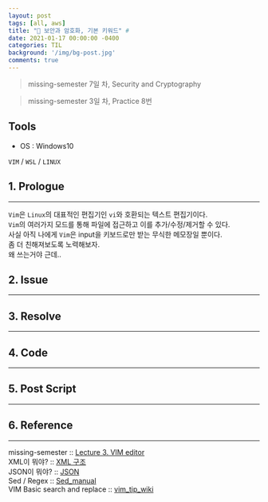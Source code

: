 ```yaml
---
layout: post
tags: [all, aws]
title: "🔐 보안과 암호화, 기본 키워드" # 
date: 2021-01-17 00:00:00 -0400
categories: TIL
background: '/img/bg-post.jpg'
comments: true
---
```

> missing-semester 7일 차, Security and Cryptography

> missing-semester 3일 차, Practice 8번

## Tools
- OS : Windows10  
  
`VIM` / `WSL` / `LINUX`

## 1. Prologue
---
`Vim`은 `Linux`의 대표적인 편집기인 `vi`와 호환되는 텍스트 편집기이다.  
`Vim`의 여러가지 모드를 통해 파일에 접근하고 이를 추가/수정/제거할 수 있다.  
사실 아직 나에게 `Vim`은 input을 키보드로만 받는 무식한 메모장일 뿐이다.  
좀 더 친해져보도록 노력해보자.  
왜 쓰는거야 근데..

## 2. Issue
---

## 3. Resolve
---

## 4. Code 
---
  
## 5. Post Script
---

## 6. Reference
---
missing-semester :: [Lecture 3. VIM editor](!https://missing-semester-kr.github.io/2020/editors/)  
XML이 뭐야? :: [XML 구조](!http://www.tcpschool.com/xml/xml_basic_structure)  
JSON이 뭐야? :: [JSON](!http://www.tcpschool.com/json/intro)  
Sed / Regex :: [Sed_manual](!https://www.gnu.org/software/sed/manual/html_node/Common-Commands.html#Common-Commands)  
VIM Basic search and replace :: [vim_tip_wiki](!https://vim.fandom.com/wiki/Search_and_replacei)  